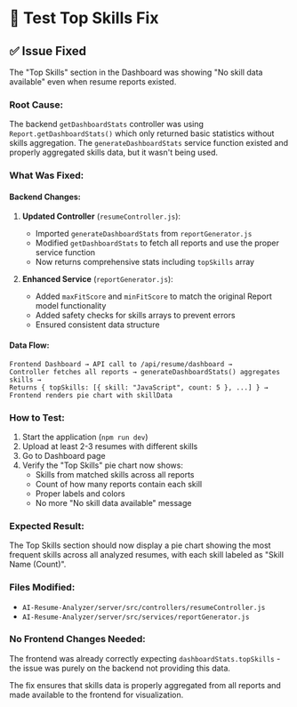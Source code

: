 # 🧪 Test Top Skills Fix

## ✅ **Issue Fixed**

The "Top Skills" section in the Dashboard was showing "No skill data available" even when resume reports existed.

### **Root Cause:**
The backend `getDashboardStats` controller was using `Report.getDashboardStats()` which only returned basic statistics without skills aggregation. The `generateDashboardStats` service function existed and properly aggregated skills data, but it wasn't being used.

### **What Was Fixed:**

#### **Backend Changes:**
1. **Updated Controller** (`resumeController.js`):
   - Imported `generateDashboardStats` from `reportGenerator.js`
   - Modified `getDashboardStats` to fetch all reports and use the proper service function
   - Now returns comprehensive stats including `topSkills` array

2. **Enhanced Service** (`reportGenerator.js`):
   - Added `maxFitScore` and `minFitScore` to match the original Report model functionality
   - Added safety checks for skills arrays to prevent errors
   - Ensured consistent data structure

#### **Data Flow:**
```
Frontend Dashboard → API call to /api/resume/dashboard → 
Controller fetches all reports → generateDashboardStats() aggregates skills → 
Returns { topSkills: [{ skill: "JavaScript", count: 5 }, ...] } → 
Frontend renders pie chart with skillData
```

### **How to Test:**
1. Start the application (`npm run dev`)
2. Upload at least 2-3 resumes with different skills
3. Go to Dashboard page
4. Verify the "Top Skills" pie chart now shows:
   - Skills from matched skills across all reports
   - Count of how many reports contain each skill
   - Proper labels and colors
   - No more "No skill data available" message

### **Expected Result:**
The Top Skills section should now display a pie chart showing the most frequent skills across all analyzed resumes, with each skill labeled as "Skill Name (Count)".

### **Files Modified:**
- `AI-Resume-Analyzer/server/src/controllers/resumeController.js`
- `AI-Resume-Analyzer/server/src/services/reportGenerator.js`

### **No Frontend Changes Needed:**
The frontend was already correctly expecting `dashboardStats.topSkills` - the issue was purely on the backend not providing this data.

The fix ensures that skills data is properly aggregated from all reports and made available to the frontend for visualization.
